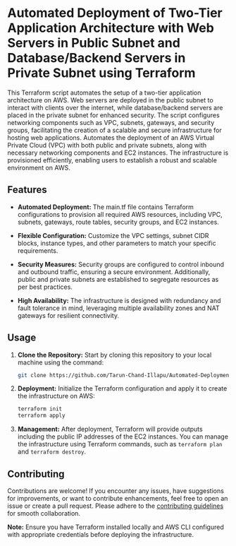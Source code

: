 # Automated Deployment of Two-Tier Application Architecture with Web Servers in Public Subnet and Database/Backend Servers in Private Subnet using Terraform


This Terraform script automates the setup of a two-tier application architecture on AWS. Web servers are deployed in the public subnet to interact with clients over the internet, while database/backend servers are placed in the private subnet for enhanced security. The script configures networking components such as VPC, subnets, gateways, and security groups, facilitating the creation of a scalable and secure infrastructure for hosting web applications. Automates the deployment of an AWS Virtual Private Cloud (VPC) with both public and private subnets, along with necessary networking components and EC2 instances. The infrastructure is provisioned efficiently, enabling users to establish a robust and scalable environment on AWS.

## Features

- **Automated Deployment:** The main.tf file contains Terraform configurations to provision all required AWS resources, including VPC, subnets, gateways, route tables, security groups, and EC2 instances.
  
- **Flexible Configuration:** Customize the VPC settings, subnet CIDR blocks, instance types, and other parameters to match your specific requirements.

- **Security Measures:** Security groups are configured to control inbound and outbound traffic, ensuring a secure environment. Additionally, public and private subnets are established to segregate resources as per best practices.

- **High Availability:** The infrastructure is designed with redundancy and fault tolerance in mind, leveraging multiple availability zones and NAT gateways for resilient connectivity.

## Usage

1. **Clone the Repository:** Start by cloning this repository to your local machine using the command:

    ```bash
    git clone https://github.com/Tarun-Chand-Illapu/Automated-Deployment-of-AWS-VPC-using-Terraform.git
    ```


2. **Deployment:** Initialize the Terraform configuration and apply it to create the infrastructure on AWS:

    ```bash
    terraform init
    terraform apply
    ```

4. **Management:** After deployment, Terraform will provide outputs including the public IP addresses of the EC2 instances. You can manage the infrastructure using Terraform commands, such as `terraform plan` and `terraform destroy`.

## Contributing

Contributions are welcome! If you encounter any issues, have suggestions for improvements, or want to contribute enhancements, feel free to open an issue or create a pull request. Please adhere to the [contributing guidelines](CONTRIBUTING.md) for smooth collaboration.



**Note:** Ensure you have Terraform installed locally and AWS CLI configured with appropriate credentials before deploying the infrastructure.
